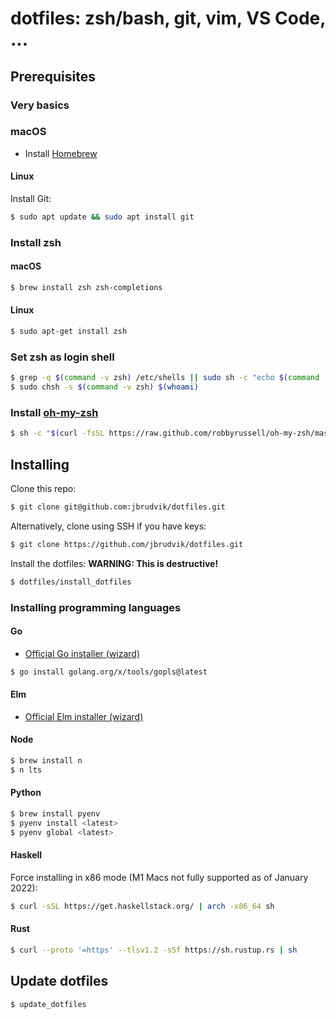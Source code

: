 # dotfiles: zsh/bash, git, vim, VS Code, ...

## Prerequisites

### Very basics

### macOS

- Install [Homebrew](https://brew.sh)

#### Linux

Install Git:

```sh
$ sudo apt update && sudo apt install git
```

### Install zsh

#### macOS

```sh
$ brew install zsh zsh-completions
```

#### Linux

```sh
$ sudo apt-get install zsh
```

### Set zsh as login shell

```sh
$ grep -q $(command -v zsh) /etc/shells || sudo sh -c "echo $(command -v zsh) >> /etc/shells"
$ sudo chsh -s $(command -v zsh) $(whoami)
```

### Install [oh-my-zsh](https://ohmyz.sh)

```sh
$ sh -c "$(curl -fsSL https://raw.github.com/robbyrussell/oh-my-zsh/master/tools/install.sh)"
```

## Installing

Clone this repo:

```sh
$ git clone git@github.com:jbrudvik/dotfiles.git
```

Alternatively, clone using SSH if you have keys:

```sh
$ git clone https://github.com/jbrudvik/dotfiles.git
```

Install the dotfiles: **WARNING: This is destructive!**

```sh
$ dotfiles/install_dotfiles
```

### Installing programming languages

#### Go

- [Official Go installer (wizard)](https://go.dev/doc/install)

```sh
$ go install golang.org/x/tools/gopls@latest
```

#### Elm

- [Official Elm installer (wizard)](https://guide.elm-lang.org/install/elm.html)

#### Node

```sh
$ brew install n
$ n lts
```

#### Python

```sh
$ brew install pyenv
$ pyenv install <latest>
$ pyenv global <latest>
```

#### Haskell

Force installing in x86 mode (M1 Macs not fully supported as of January 2022):

```sh
$ curl -sSL https://get.haskellstack.org/ | arch -x86_64 sh
```

#### Rust

```sh
$ curl --proto '=https' --tlsv1.2 -sSf https://sh.rustup.rs | sh
```

## Update dotfiles

```sh
$ update_dotfiles
```
